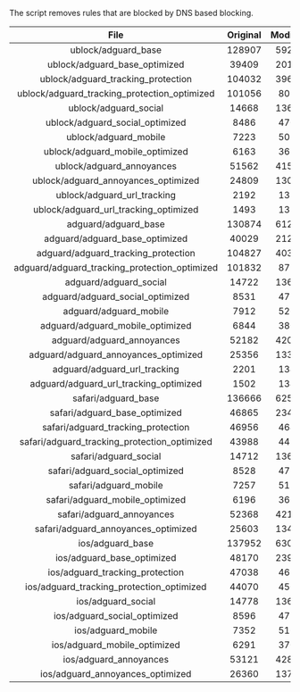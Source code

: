 The script removes rules that are blocked by DNS based blocking.


| File | Original | Modified |
|:----:|:-----:|:-----:|
| ublock/adguard_base | 128907 | 59245 |
| ublock/adguard_base_optimized | 39409 | 20175 |
| ublock/adguard_tracking_protection | 104032 | 39645 |
| ublock/adguard_tracking_protection_optimized | 101056 | 8072 |
| ublock/adguard_social | 14668 | 13606 |
| ublock/adguard_social_optimized | 8486 | 4704 |
| ublock/adguard_mobile | 7223 | 5082 |
| ublock/adguard_mobile_optimized | 6163 | 3632 |
| ublock/adguard_annoyances | 51562 | 41514 |
| ublock/adguard_annoyances_optimized | 24809 | 13089 |
| ublock/adguard_url_tracking | 2192 | 1335 |
| ublock/adguard_url_tracking_optimized | 1493 | 1332 |
| adguard/adguard_base | 130874 | 61273 |
| adguard/adguard_base_optimized | 40029 | 21228 |
| adguard/adguard_tracking_protection | 104827 | 40382 |
| adguard/adguard_tracking_protection_optimized | 101832 | 8793 |
| adguard/adguard_social | 14722 | 13665 |
| adguard/adguard_social_optimized | 8531 | 4750 |
| adguard/adguard_mobile | 7912 | 5263 |
| adguard/adguard_mobile_optimized | 6844 | 3806 |
| adguard/adguard_annoyances | 52182 | 42058 |
| adguard/adguard_annoyances_optimized | 25356 | 13385 |
| adguard/adguard_url_tracking | 2201 | 1343 |
| adguard/adguard_url_tracking_optimized | 1502 | 1340 |
| safari/adguard_base | 136666 | 62521 |
| safari/adguard_base_optimized | 46865 | 23470 |
| safari/adguard_tracking_protection | 46956 | 4645 |
| safari/adguard_tracking_protection_optimized | 43988 | 4499 |
| safari/adguard_social | 14712 | 13649 |
| safari/adguard_social_optimized | 8528 | 4737 |
| safari/adguard_mobile | 7257 | 5119 |
| safari/adguard_mobile_optimized | 6196 | 3663 |
| safari/adguard_annoyances | 52368 | 42167 |
| safari/adguard_annoyances_optimized | 25603 | 13466 |
| ios/adguard_base | 137952 | 63026 |
| ios/adguard_base_optimized | 48170 | 23974 |
| ios/adguard_tracking_protection | 47038 | 4653 |
| ios/adguard_tracking_protection_optimized | 44070 | 4507 |
| ios/adguard_social | 14778 | 13688 |
| ios/adguard_social_optimized | 8596 | 4758 |
| ios/adguard_mobile | 7352 | 5163 |
| ios/adguard_mobile_optimized | 6291 | 3704 |
| ios/adguard_annoyances | 53121 | 42811 |
| ios/adguard_annoyances_optimized | 26360 | 13783 |